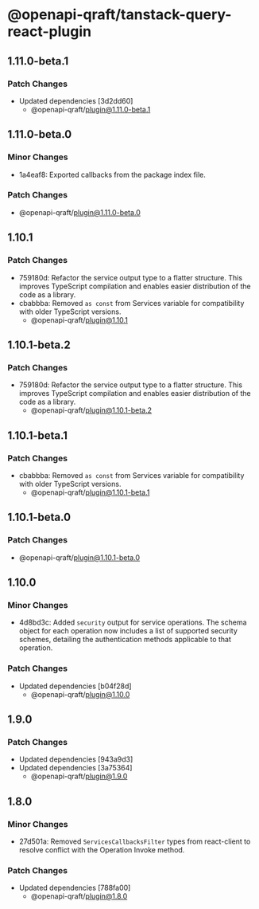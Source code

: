 # @openapi-qraft/tanstack-query-react-plugin

## 1.11.0-beta.1

### Patch Changes

- Updated dependencies [3d2dd60]
  - @openapi-qraft/plugin@1.11.0-beta.1

## 1.11.0-beta.0

### Minor Changes

- 1a4eaf8: Exported callbacks from the package index file.

### Patch Changes

- @openapi-qraft/plugin@1.11.0-beta.0

## 1.10.1

### Patch Changes

- 759180d: Refactor the service output type to a flatter structure. This improves TypeScript compilation and enables easier distribution of the code as a library.
- cbabbba: Removed `as const` from Services variable for compatibility with older TypeScript versions.
  - @openapi-qraft/plugin@1.10.1

## 1.10.1-beta.2

### Patch Changes

- 759180d: Refactor the service output type to a flatter structure. This improves TypeScript compilation and enables easier distribution of the code as a library.
  - @openapi-qraft/plugin@1.10.1-beta.2

## 1.10.1-beta.1

### Patch Changes

- cbabbba: Removed `as const` from Services variable for compatibility with older TypeScript versions.
  - @openapi-qraft/plugin@1.10.1-beta.1

## 1.10.1-beta.0

### Patch Changes

- @openapi-qraft/plugin@1.10.1-beta.0

## 1.10.0

### Minor Changes

- 4d8bd3c: Added `security` output for service operations. The schema object for each operation now includes a list of supported
  security schemes, detailing the authentication methods applicable to that operation.

### Patch Changes

- Updated dependencies [b04f28d]
  - @openapi-qraft/plugin@1.10.0

## 1.9.0

### Patch Changes

- Updated dependencies [943a9d3]
- Updated dependencies [3a75364]
  - @openapi-qraft/plugin@1.9.0

## 1.8.0

### Minor Changes

- 27d501a: Removed `ServicesCallbacksFilter` types from react-client to resolve conflict with the Operation Invoke method.

### Patch Changes

- Updated dependencies [788fa00]
  - @openapi-qraft/plugin@1.8.0
